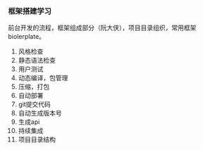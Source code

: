 ### 框架搭建学习

前台开发的流程，框架组成部分（阮大侠），项目目录组织，常用框架 biolerplate。

1. 风格检查
2. 静态语法检查
3. 用户测试
4. 动态编译，包管理
5. 压缩，打包
6. 自动部署
7. git提交代码
8. 自动生成版本号
9. 生成api
10. 持续集成
11. 项目目录结构